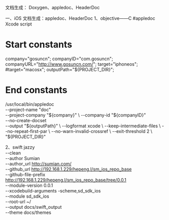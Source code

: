 
文档生成：
Doxygen、appledoc、HeaderDoc

一、iOS 文档生成：appledoc、HeaderDoc
1、objective——C
  #appledoc Xcode script
  # Start constants
  company="gosuncn";
  companyID="com.gosuncn";
  companyURL="http://www.gosuncn.com/";
  target="iphoneos";
  #target="macosx";
  outputPath="${PROJECT_DIR}";
  # End constants
  /usr/local/bin/appledoc \
  --project-name "doc" \
  --project-company "${company}" \
  --company-id "${companyID}" \
  --no-create-docset  \
  --output "${outputPath}" \
  --logformat xcode \
  --keep-intermediate-files \
  --no-repeat-first-par \
  --no-warn-invalid-crossref \
  --exit-threshold 2 \
  "${PROJECT_DIR}"

2、swift
jazzy \
  --clean \
  --author Sumian \
  --author_url http://sumian.com/ \
  --github_url http://192.168.1.229/hepeng.l/sm_ios_repo_base \
  --github-file-prefix http://192.168.1.229/hepeng.l/sm_ios_repo_base/tree/0.0.1 \
  --module-version 0.0.1 \
  --xcodebuild-arguments -scheme,sd_sdk_ios \
  --module sd_sdk_ios \
  --root-url ~/ \
  --output docs/swift_output \
  --theme docs/themes
